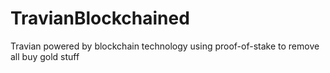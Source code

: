 # TravianBlockchained
Travian powered by blockchain technology using proof-of-stake to remove all buy gold stuff
